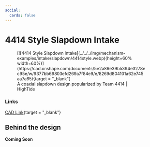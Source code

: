 ```yaml
---
social:
  cards: false
---
```

<meta property="og:title" content="Intake CAD Example: 4414 Style Slapdown">
<meta property="og:type" content="website">
<meta property="og:url" content="https://www.frcdesign.org/mechanism-examples/intake/slapdown/4414style/">
<meta property="og:image" content="https://www.frcdesign.org/img/mechanism-examples/intake/slapdown/4414style.webp">
<meta name="theme-color" content="#4CAE4F">
<meta name="twitter:card" content="summary_large_image">

# 4414 Style Slapdown Intake

<figure markdown="span">
[![4414 Style Slapdown Intake](../../../img/mechanism-examples/intake/slapdown/4414style.webp){height=60% width=60%}](https://cad.onshape.com/documents/5e2a86e39b5394e3278ec95e/w/9377bb69803efd269a7f84e9/e/8269d804101a62e745aa7a65){target = "_blank"}
<figcaption>A coaxial slapdown design popularized by Team 4414 | HighTide</figcaption>
</figure>

### Links

[CAD Link](https://cad.onshape.com/documents/5e2a86e39b5394e3278ec95e/w/9377bb69803efd269a7f84e9/e/8269d804101a62e745aa7a65){target = "_blank"}

## Behind the design

**Coming Soon**

<br>